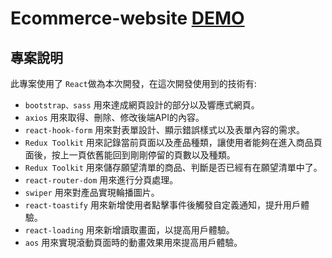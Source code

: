 # Ecommerce-website [DEMO](https://albertlin0919.github.io/ecommerce-website/)
## 專案說明
此專案使用了 `React`做為本次開發，在這次開發使用到的技術有:
* `bootstrap、sass` 用來達成網頁設計的部分以及響應式網頁。
* `axios` 用來取得、刪除、修改後端API的內容。
* `react-hook-form` 用來對表單設計、顯示錯誤樣式以及表單內容的需求。
* `Redux Toolkit` 用來記錄當前頁面以及產品種類，讓使用者能夠在進入商品頁面後，按上一頁依舊能回到剛剛停留的頁數以及種類。
* `Redux Toolkit` 用來儲存願望清單的商品、判斷是否已經有在願望清單中了。
* `react-router-dom` 用來進行分頁處理。
* `swiper` 用來對產品實現輪播圖片。
* `react-toastify` 用來新增使用者點擊事件後觸發自定義通知，提升用戶體驗。
* `react-loading` 用來新增讀取畫面，以提高用戶體驗。
* `aos` 用來實現滾動頁面時的動畫效果用來提高用戶體驗。
